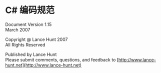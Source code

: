 # C\# 编码规范

Document Version 1.15  
March 2007

Copyright @ Lance Hunt 2007  
All Rights Reserved

Published by Lance Hunt  
Please submit comments, questions, and feedback to [http://www.lance-hunt.net​](http://www.lance-hunt.net​)

